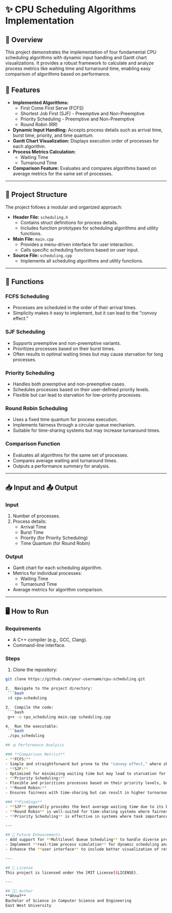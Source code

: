 # ✨ CPU Scheduling Algorithms Implementation

## 📜 Overview
This project demonstrates the implementation of four fundamental CPU scheduling algorithms with dynamic input handling and Gantt chart visualizations. It provides a robust framework to calculate and analyze process metrics like waiting time and turnaround time, enabling easy comparison of algorithms based on performance.

## 🚀 Features
- **Implemented Algorithms:**
  - First Come First Serve (FCFS)
  - Shortest Job First (SJF) - Preemptive and Non-Preemptive
  - Priority Scheduling - Preemptive and Non-Preemptive
  - Round Robin (RR)
- **Dynamic Input Handling:** Accepts process details such as arrival time, burst time, priority, and time quantum.
- **Gantt Chart Visualization:** Displays execution order of processes for each algorithm.
- **Process Metrics Calculation:**
  - Waiting Time
  - Turnaround Time
- **Comparison Feature:** Evaluates and compares algorithms based on average metrics for the same set of processes.

---

## 📂 Project Structure
The project follows a modular and organized approach:
- **Header File:** `scheduling.h`
  - Contains struct definitions for process details.
  - Includes function prototypes for scheduling algorithms and utility functions.
- **Main File:** `main.cpp`
  - Provides a menu-driven interface for user interaction.
  - Calls specific scheduling functions based on user input.
- **Source File:** `scheduling.cpp`
  - Implements all scheduling algorithms and utility functions.

---

## 📜 Functions
### **FCFS Scheduling**
- Processes are scheduled in the order of their arrival times.
- Simplicity makes it easy to implement, but it can lead to the "convoy effect."

### **SJF Scheduling**
- Supports preemptive and non-preemptive variants.
- Prioritizes processes based on their burst times.
- Often results in optimal waiting times but may cause starvation for long processes.

### **Priority Scheduling**
- Handles both preemptive and non-preemptive cases.
- Schedules processes based on their user-defined priority levels.
- Flexible but can lead to starvation for low-priority processes.

### **Round Robin Scheduling**
- Uses a fixed time quantum for process execution.
- Implements fairness through a circular queue mechanism.
- Suitable for time-sharing systems but may increase turnaround times.

### **Comparison Function**
- Evaluates all algorithms for the same set of processes.
- Compares average waiting and turnaround times.
- Outputs a performance summary for analysis.

---

## 📥 Input and 📤 Output
### **Input**
1. Number of processes.
2. Process details:
   - Arrival Time
   - Burst Time
   - Priority (for Priority Scheduling)
   - Time Quantum (for Round Robin)

### **Output**
- Gantt chart for each scheduling algorithm.
- Metrics for individual processes:
  - Waiting Time
  - Turnaround Time
- Average metrics for algorithm comparison.

---

## 🖥️ How to Run
### **Requirements**
- A C++ compiler (e.g., GCC, Clang).
- Command-line interface.

### **Steps**
1.  Clone the repository:
   ```bash
   git clone https://github.com/your-username/cpu-scheduling.git

2.  Navigate to the project directory:
    ```bash
    cd cpu-scheduling

3.  Compile the code:
    ```bash
    g++ -o cpu_scheduling main.cpp scheduling.cpp

4.  Run the executable:
    ```bash
    ./cpu_scheduling

## 📊 Performance Analysis

### **Comparison Metrics**
- **FCFS:** 
  - Simple and straightforward but prone to the "convoy effect," where short processes are delayed behind longer ones.
- **SJF:** 
  - Optimized for minimizing waiting time but may lead to starvation for processes with longer burst times.
- **Priority Scheduling:** 
  - Flexible and prioritizes processes based on their priority levels, but low-priority processes may starve.
- **Round Robin:** 
  - Ensures fairness with time-sharing but can result in higher turnaround times due to frequent context switching.

### **Findings**
- **SJF** generally provides the best average waiting time due to its burst-time-based prioritization.
- **Round Robin** is well-suited for time-sharing systems where fairness is critical.
- **Priority Scheduling** is effective in systems where task importance varies, making it ideal for priority-based scenarios.

---

## 🔧 Future Enhancements
- Add support for **Multilevel Queue Scheduling** to handle diverse process categories.
- Implement **real-time process simulation** for dynamic scheduling analysis.
- Enhance the **user interface** to include better visualization of results and metrics.

---

## 📜 License
This project is licensed under the [MIT License](LICENSE).

---

## 👨‍💻 Author
**Ahnaf**  
Bachelor of Science in Computer Science and Engineering  
East West University  